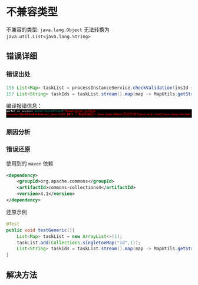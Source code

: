 # 不兼容类型

不兼容的类型: `java.lang.Object` 无法转换为 `java.util.List<java.lang.String>`

## 错误详细

### 错误出处

```java
156 List<Map> taskList = processInstanceService.checkValidation(insId + "", userId + "");
157 List<String> taskIds = taskList.stream().map(map -> MapUtils.getString(map, "id")).collect(Collectors.toList());
```

编译报错信息：
![不兼容的类型](./image/error-info.png)

### 原因分析

### 错误还原

使用到的 `maven` 依赖

```xml
<dependency>
    <groupId>org.apache.commons</groupId>
    <artifactId>commons-collections4</artifactId>
    <version>4.1</version>
</dependency>
```

还原示例

```java
@Test
public void testGeneric(){
    List<Map> taskList = new ArrayList<>(1);
    taskList.add(Collections.singletonMap("id",1));
    List<String> taskIds = taskList.stream().map(map -> MapUtils.getString(map, "id")).collect(Collectors.toList());
}
```

## 解决方法
